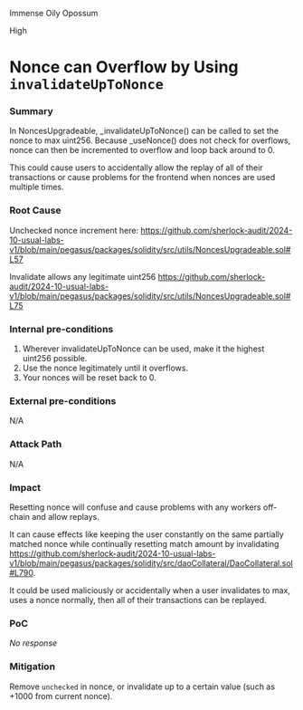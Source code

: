 Immense Oily Opossum

High

# Nonce can Overflow by Using `invalidateUpToNonce`

### Summary

In NoncesUpgradeable, _invalidateUpToNonce() can be called to set the nonce to max uint256. Because _useNonce() does not check for overflows, nonce can then be incremented to overflow and loop back around to 0.

This could cause users to accidentally allow the replay of all of their transactions or cause problems for the frontend when nonces are used multiple times.

### Root Cause

Unchecked nonce increment here: https://github.com/sherlock-audit/2024-10-usual-labs-v1/blob/main/pegasus/packages/solidity/src/utils/NoncesUpgradeable.sol#L57

Invalidate allows any legitimate uint256 https://github.com/sherlock-audit/2024-10-usual-labs-v1/blob/main/pegasus/packages/solidity/src/utils/NoncesUpgradeable.sol#L75

### Internal pre-conditions

1. Wherever invalidateUpToNonce can be used, make it the highest uint256 possible.
2. Use the nonce legitimately until it overflows.
3. Your nonces will be reset back to 0.

### External pre-conditions

N/A

### Attack Path

N/A

### Impact

Resetting nonce will confuse and cause problems with any workers off-chain and allow replays.

It can cause effects like keeping the user constantly on the same partially matched nonce while continually resetting match amount by invalidating https://github.com/sherlock-audit/2024-10-usual-labs-v1/blob/main/pegasus/packages/solidity/src/daoCollateral/DaoCollateral.sol#L790.

It could be used maliciously or accidentally when a user invalidates to max, uses a nonce normally, then all of their transactions can be replayed.

### PoC

_No response_

### Mitigation

Remove `unchecked` in nonce, or invalidate up to a certain value (such as +1000 from current nonce).